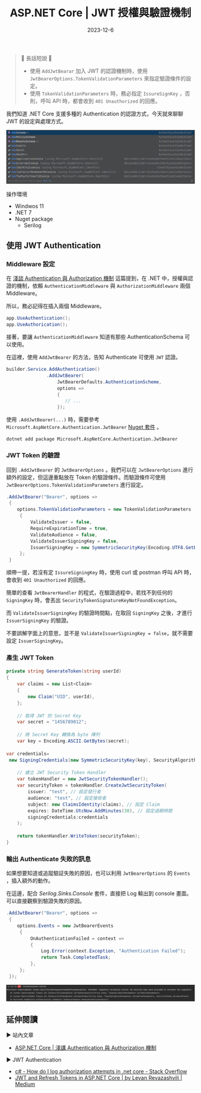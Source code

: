 ﻿---
title: ASP.NET Core | JWT 授權與驗證機制
description: 本文介紹了在 .NET Core 中如何設定及使用 JWT Authentication，包含 Middleware 的設定、JWT Token 的驗證條件設定、產生 JWT Token 的程式、輸出 Authentication 失敗訊息的方式等。
date: 2023-12-6
categories:
  - 軟體開發
tags:
  - Authentication
keywords:
  - cookies
  - authentication
  - jwt
slug: aspnet-core-authenticaiton-jwt
---

> 🔖 長話短說 🔖
>
> - 使用 `AddJwtBearar` 加入 JWT 的認證機制時，使用 `JwtBearerOptions.TokenValidationParameters` 來指定驗證條件的設定。
> - 使用 `TokenValidationParameters` 時，務必指定 `IssureSignKey` ，否則，呼叫 API 時，都會收到 `401 Unauthorized` 的回應。

我們知道 .NET Core 支援多種的 Authentication 的認證方式，今天就來聊聊 JWT 的設定與處理方式。

![.NET 7 預設 AuthenticationBuilder 的相關方法](./images/support-authentication-method.png)

操作環境

- Windwos 11
- .NET 7
- Nuget package
  - Serilog

## 使用 JWT Authentication

### Middleware 設定

在 [淺談 Authentication 與 Authorization 機制](淺談%20Authentication%20與%20Authorization%20機制.md) 這篇提到，在 .NET 中，授權與認證的機制，依賴 `AuthenticationMiddleware` 與 `AuthorizationMiddleware` 兩個 Middleware。

所以，務必記得在插入兩個 Middleware。

```csharp
app.UseAuthentication();
app.UseAuthorication();
```

接著，要讓 `AuthenticationMiddleware` 知道有那些 AuthenticationSchema 可以使用。

在這裡，使用 `AddJwtBearer` 的方法，告知 Authenticate 可使用 `JWT` 認證。

```csharp
builder.Service.AddAuthentication()
               .AddJwtBearer(
                   JwtBearerDefaults.AuthenticationScheme,
                   options =>
                   {
	                  // ...
                   });
```

使用 `.AddJwtBearer(...)` 時，需要參考`Microsoft.AspNetCore.Authentication.JwtBearer` [Nuget 套件](https://www.nuget.org/packages/Microsoft.AspNetCore.Authentication.JwtBearer) 。

```shell
dotnet add package Microsoft.AspNetCore.Authentication.JwtBearer
```

### JWT Token 的驗證

回到 `.AddJwtBearer` 的 `JwtBearerOptions` 。我們可以在 `JwtBearerOptions` 進行額外的設定，但這邊重點放在 Token 的驗證條件。而驗證條件可使用 `JwtBearerOptions.TokenValidationParameters` 進行設定。

```csharp
.AddJwtBearer("Bearer", options =>
 {
	options.TokenValidationParameters = new TokenValidationParameters
     {
         ValidateIssuer = false,
         RequireExpirationTime = true,
         ValidateAudience = false,
         ValidateIssuerSigningKey = false,
         IssuerSigningKey = new SymmetricSecurityKey(Encoding.UTF8.GetBytes("1456789012"))
     };
 }
```

順帶一提，若沒有定 `IssureSigningKey` 時，使用 curl 或 postman 呼叫 API 時，會收到 `401 Unauthorized` 的回應。

簡單的查看 `JwtBearerHandler` 的程式，在驗證過程中，若找不到任何的 `SigningKey` 時，會丟出 `SecurityTokenSignatureKeyNotFoundException`。

而 `ValidateIssuerSigningKey` 的驗證時間點，在取回 `SigningKey` 之後，才進行 `IssuerSigningKey` 的驗證。

不要誤解字面上的意思，並不是 `ValidateIssuerSigningKey = false`，就不需要設定 `IssuerSigningKey`。

### 產生 JWT Token

```csharp
private string GenerateToken(string userId)
{
    var claims = new List<Claim>
    {
        new Claim("UID", userId),
    };

    // 取得 JWT 的 Secret Key
    var secret = "1456789012";

    // 將 Secret Key 轉換為 byte 陣列
    var key = Encoding.ASCII.GetBytes(secret);

var credentials=
 new SigningCredentials(new SymmetricSecurityKey(key), SecurityAlgorithms.HmacSha256Signature);

    // 建立 JWT Security Token Handler
    var tokenHandler = new JwtSecurityTokenHandler();
    var securityToken = tokenHandler.CreateJwtSecurityToken(
        issuer: "test", // 設定發行者
        audience: "test", // 設定接收者
        subject: new ClaimsIdentity(claims), // 設定 Claim
        expires: DateTime.UtcNow.AddMinutes(30), // 設定過期時間
        signingCredentials:credentials
    );

    return tokenHandler.WriteToken(securityToken);
}
```

### 輸出 Authenticate 失敗的訊息

如果想要知道或追蹤驗証失敗的原因，也可以利用 `JwtBearerOptions` 的 `Events` ，插入額外的動作。

在這邊，配合 _Serilog.Sinks.Console_ 套件，直接把 Log 輸出到 console 畫面。可以直接觀察到驗證失敗的原因。

```csharp
.AddJwtBearer("Bearer", options =>
 {
    options.Events = new JwtBearerEvents
     {
         OnAuthenticationFailed = context =>
         {
             Log.Error(context.Exception, "Authentication Failed");
             return Task.CompletedTask;
         },
     };
 });
```

![驗証失敗訊息](./images/authentication-failed.png)

## 延伸閱讀

▶ 站內文章

- [ASP.NET Core | 淺講 Authentication 與 Authorization 機制](淺談%20Authentication%20與%20Authorization%20機制.md)

▶ JWT Authentication

- [c# - How do I log authorization attempts in .net core - Stack Overflow](https://stackoverflow.com/questions/48889771/how-do-i-log-authorization-attempts-in-net-core)
- [JWT and Refresh Tokens in ASP.NET Core | by Levan Revazashvili | Medium](https://medium.com/@levanrevazashvili/jwt-and-refresh-tokens-in-asp-net-core-11a877575147)
